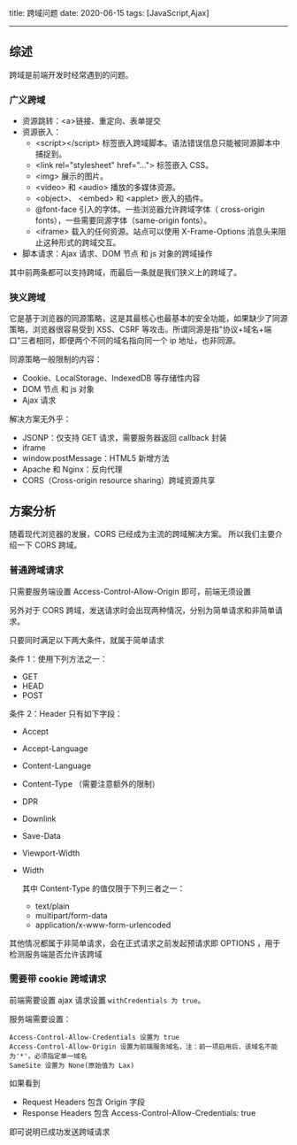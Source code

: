 title: 跨域问题
date: 2020-06-15
tags: [JavaScript,Ajax]

---

## 综述

跨域是前端开发时经常遇到的问题。

### 广义跨域

-   资源跳转：\<a>链接、重定向、表单提交
-   资源嵌入：
    -   \<script>\</script> 标签嵌入跨域脚本。语法错误信息只能被同源脚本中捕捉到。
    -   \<link rel="stylesheet" href="..."> 标签嵌入 CSS。
    -   \<img> 展示的图片。
    -   \<video> 和 \<audio> 播放的多媒体资源。
    -   \<object>、 \<embed> 和 \<applet> 嵌入的插件。
    -   @font-face 引入的字体。一些浏览器允许跨域字体（ cross-origin fonts），一些需要同源字体（same-origin fonts）。
    -   \<iframe> 载入的任何资源。站点可以使用 X-Frame-Options 消息头来阻止这种形式的跨域交互。
-   脚本请求：Ajax 请求、DOM 节点 和 js 对象的跨域操作

其中前两条都可以支持跨域，而最后一条就是我们狭义上的跨域了。

### 狭义跨域

它是基于浏览器的同源策略，这是其最核心也最基本的安全功能，如果缺少了同源策略，浏览器很容易受到 XSS、CSRF 等攻击。所谓同源是指"协议+域名+端口"三者相同，即便两个不同的域名指向同一个 ip 地址，也非同源。

同源策略一般限制的内容：

-   Cookie、LocalStorage、IndexedDB 等存储性内容
-   DOM 节点 和 js 对象
-   Ajax 请求

解决方案无外乎：

-   JSONP：仅支持 GET 请求，需要服务器返回 callback 封装
-   iframe
-   window.postMessage：HTML5 新增方法
-   Apache 和 Nginx：反向代理
-   CORS（Cross-origin resource sharing）跨域资源共享

## 方案分析

随着现代浏览器的发展，CORS 已经成为主流的跨域解决方案。
所以我们主要介绍一下 CORS 跨域。

### 普通跨域请求

只需要服务端设置 Access-Control-Allow-Origin 即可，前端无须设置

另外对于 CORS 跨域，发送请求时会出现两种情况，分别为简单请求和非简单请求。

只要同时满足以下两大条件，就属于简单请求

条件 1：使用下列方法之一：

-   GET
-   HEAD
-   POST

条件 2：Header 只有如下字段：

-   Accept
-   Accept-Language
-   Content-Language
-   Content-Type （需要注意额外的限制）
-   DPR
-   Downlink
-   Save-Data
-   Viewport-Width
-   Width

    其中 Content-Type 的值仅限于下列三者之一：

    -   text/plain
    -   multipart/form-data
    -   application/x-www-form-urlencoded

其他情况都属于非简单请求，会在正式请求之前发起预请求即 OPTIONS ，用于检测服务端是否允许该跨域

### 需要带 cookie 跨域请求

前端需要设置 ajax 请求设置 `withCredentials 为 true`。

服务端需要设置：

```
Access-Control-Allow-Credentials 设置为 true
Access-Control-Allow-Origin 设置为前端服务域名，注：前一项启用后，该域名不能为'*'，必须指定单一域名
SameSite 设置为 None(原始值为 Lax)
```

如果看到

-   Request Headers 包含 Origin 字段
-   Response Headers 包含 Access-Control-Allow-Credentials: true

即可说明已成功发送跨域请求
